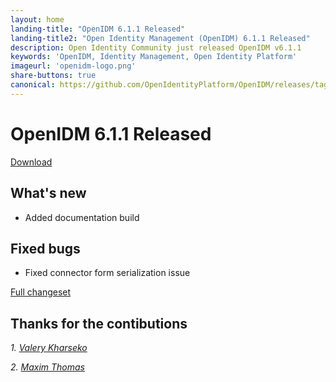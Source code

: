 ```yaml
---
layout: home
landing-title: "OpenIDM 6.1.1 Released"
landing-title2: "Open Identity Management (OpenIDM) 6.1.1 Released"
description: Open Identity Community just released OpenIDM v6.1.1
keywords: 'OpenIDM, Identity Management, Open Identity Platform'
imageurl: 'openidm-logo.png'
share-buttons: true
canonical: https://github.com/OpenIdentityPlatform/OpenIDM/releases/tag/6.1.1
---
```

# OpenIDM 6.1.1 Released

[Download](https://github.com/OpenIdentityPlatform/OpenIDM/releases/tag/6.1.1)

## What's new
* Added documentation build

## Fixed bugs
* Fixed connector form serialization issue

[Full changeset](https://github.com/OpenIdentityPlatform/OpenIDM/compare/6.1.0...6.1.1)


## Thanks for the contibutions

<i id="vharseko"><i>1. <a href="https://github.com/vharseko" target="_blank">Valery Kharseko</a></i>

<i id="maximthomas"><i>2. <a href="https://github.com/maximthomas" target="_blank">Maxim Thomas</a></i>

